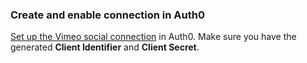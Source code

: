 ### Create and enable connection in Auth0
[Set up the Vimeo social connection](https://auth0.com/docs/dashboard/guides/connections/set-up-connections-social) in Auth0. Make sure you have the generated **Client Identifier** and **Client Secret**.
